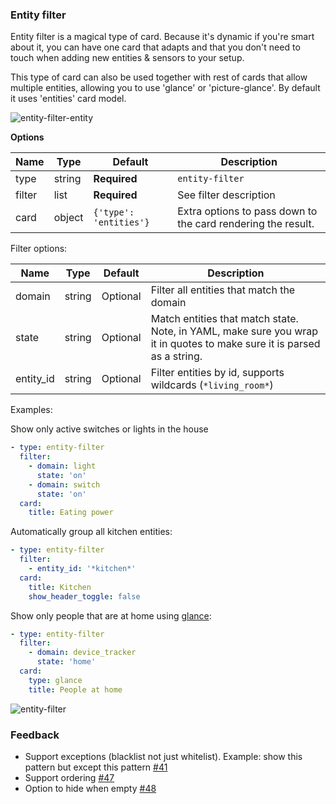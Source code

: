 ### Entity filter

Entity filter is a magical type of card. Because it's dynamic if you're smart about it, you can have one card that adapts and that you don't need to touch when adding new entities & sensors to your setup. 

This type of card can also be used together with rest of cards that allow multiple entities, allowing you to use 'glance' or 'picture-glance'. By default it uses 'entities' card model.

![entity-filter-entity](https://user-images.githubusercontent.com/7738048/41776696-686e976e-7631-11e8-95bb-bb69a9494c7d.png)

**Options**

| Name | Type | Default | Description
| ---- | ---- | ------- | -----------
| type | string | **Required** | `entity-filter`
| filter | list | **Required** | See filter description
| card | object | `{'type': 'entities'}` | Extra options to pass down to the card rendering the result.

Filter options:

| Name | Type | Default | Description
| ---- | ---- | ------- | -----------
| domain | string | Optional | Filter all entities that match the domain
| state | string | Optional | Match entities that match state. Note, in YAML, make sure you wrap it in quotes to make sure it is parsed as a string.
| entity_id | string | Optional | Filter entities by id, supports wildcards (`*living_room*`)

Examples:

Show only active switches or lights in the house
```yaml
- type: entity-filter
  filter:
    - domain: light
      state: 'on'
    - domain: switch
      state: 'on'
  card:
    title: Eating power
```

Automatically group all kitchen entities:
```yaml
- type: entity-filter
  filter:
    - entity_id: '*kitchen*'
  card:
    title: Kitchen
    show_header_toggle: false
```

Show only people that are at home using [glance](card-glance.md):
```yaml
- type: entity-filter
  filter:
    - domain: device_tracker
      state: 'home'
  card: 
    type: glance
    title: People at home
```

![entity-filter](https://user-images.githubusercontent.com/7738048/41775896-71d42556-762e-11e8-8b02-d75c7824300a.png)


### Feedback
- Support exceptions (blacklist not just whitelist). Example: show this pattern but except this pattern [#41](https://github.com/home-assistant/ui-schema/issues/41)
- Support ordering [#47](https://github.com/home-assistant/ui-schema/issues/47)
- Option to hide when empty [#48](https://github.com/home-assistant/ui-schema/issues/48)